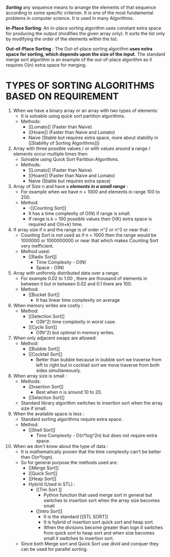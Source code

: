 ***Sorting*** any sequence means to arrange the elements of that sequence according to some specific criterion.
It is one of the most fundamental problems in computer science.
It is used in many Algorithms.

**In-Place Sorting**: An in-place sorting algorithm uses constant extra space for producing the output (modifies the given array only). It sorts the list only by modifying the order of the elements within the list.

**Out-of-Place Sorting** : The Out-of-place sorting algorithm **uses extra space for sorting, which depends upon the size of the input**. The standard merge sort algorithm is an example of the out-of-place algorithm as it requires O(n) extra space for merging.

# TYPES OF SORTING ALGORITHMS BASED ON REQUIREMENT

1.  When we have a binary array or an array with two types of elements:
	- It is solvable using quick sort partition algorithms.
	- Methods:
		- [[Lomato]] (Faster than Naive)
		- [[Hoare]] (Faster than Naive and Lomato)
		- Naive (Stable but requires extra space, more about stability in [[Stability of Sorting Algorithms]])
2.  Array with three possible values / or with values around a range / elements occur multiple times then:
	 - Solvable using Quick Sort Partition Algorithms.
	 - Methods:
		 - [[Lomato]] (Faster than Naive)
		 - [[Hoare]] (Faster than Naive and Lomato)
		 - Naive (Stable but requires extra space)
3. Array of Size n and have a ***elements in a small range*** :
	- For example when we have n = 1000 and elements in range 100 to 200.
	- Method: 
		- -[[Counting Sort]]
		- It has a time complexity of O(N) if range is small.
		- If range is k = 100 possible values then O(K) extra space is required and O(n+k) time.
4.  If array size if n and the range is of order n^2 or n^3 or near that :
	- Counting Sort is not used as if n = 1000 then the range would be 1000000 or 1000000000 or near that which makes Counting Sort very inefficient.
	- Method used:
		- [[Radix Sort]] 
			- Time Complexity - O(N)
			- Space - O(N)
5. Array with uniformly distributed data over a range:
	- For example 0.02 to 1.00 , there are thousand of elements in between it but in between 0.02 and 0.1 there are 100.
	- Method:
		- [[Bucket Sort]]
			- It has linear time complexity on average
6. When memory writes are costly :
	- Method:
		- [[Selection Sort]] 
			- O(N^2) time complexity in worst case.
		- [[Cycle Sort]]
			- O(N^2) but optimal in memory writes.
7. When only adjacent swaps are allowed:
	- Method:
		- [[Bubble Sort]]
		- [[Cocktail Sort]]
			- Better than bubble because in bubble sort we traverse from left to right but in cocktail sort we move traverse from both sides simultaneously.
8. When array size is small :
	- Methods:
		- [[Insertion Sort]] 
			- Best when n is around 10 to 20.
		- [[Selection Sort]]
	- Standard library algorithm switches to insertion sort when the array size if small.
9. When the available space is less :
	- Standard sorting algorithms require extra space.
	- Method:
		- [[Shell Sort]]
			- Time Complexity - O(n*log^2n) but does not require extra space.
10. When we don't know about the type of data :
	- It is mathematically proven that the time complexity can't be better than O(n*logn).
	- So for general purpose the methods used are:
		- [[Merge Sort]]
		- [[Quick Sort]]
		- [[Heap Sort]]
		- Hybrid (Used in STL) :
			- [[Tim Sort ]]
				- Python function that used merge sort in general but switches to insertion sort when the array size becomes small
			- [[Intro Sort]]
				- It is the standard [[STL SORT]]
				- It is hybrid of insertion sort quick sort and heap sort.
				- When the divisions become greater than logn it switches from quick sort to heap sort and when size becomes small it switches to insertion sort.
	- Since both Merge sort and Quick Sort use divid and conquer they can be used for parallel sorting.